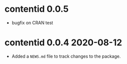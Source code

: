 # contentid 0.0.5

* bugfix on CRAN test

# contentid 0.0.4 2020-08-12

* Added a `NEWS.md` file to track changes to the package.
